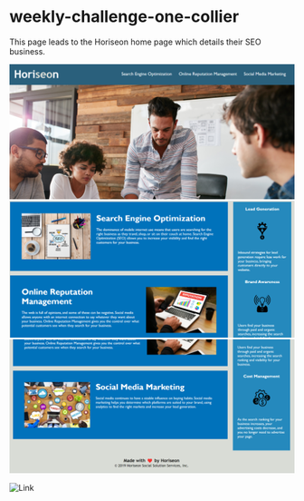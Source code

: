 # weekly-challenge-one-collier

This page leads to the Horiseon home page which details their SEO business.

![Screenshot-1](./assets/images/Horiseon-Screenshot-1.png)
![Screenshot-2](./assets/images/Horiseon-Screenshot-2.png)
![Screenshot-3](./assets/images/Horiseon-Screenshot-3.png)

![Link](https://robsquaadd.github.io/weekly-challenge-1-collier/)
